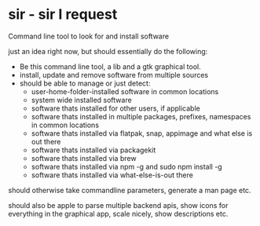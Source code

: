 # sir - sir I request
Command line tool to look for and install software

just an idea right now, but should essentially do the following:

- Be this command line tool, a lib and a gtk graphical tool.
- install, update and remove software from multiple sources
- should be able to manage or just detect:
    - user-home-folder-installed software in common locations
    - system wide installed software
    - software thats installed for other users, if applicable
    - software thats installed in multiple packages, prefixes, namespaces in common locations
    - software thats installed via flatpak, snap, appimage and what else is out there
    - software thats installed via packagekit
    - software thats installed via brew
    - software thats installed via npm -g and sudo npm install -g
    - software thats installed via what-else-is-out there

should otherwise take commandline parameters, generate a man page etc.

should also be apple to parse multiple backend apis, show icons for everything in the graphical app, scale nicely, show descriptions etc.


